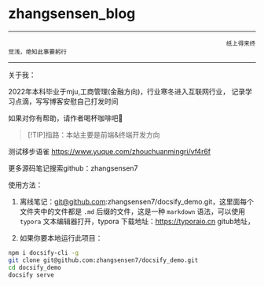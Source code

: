 <h1>zhangsensen_blog</h1>

---

                                                                  纸上得来终觉浅，绝知此事要躬行


---
关于我：

2022年本科毕业于mju,工商管理(金融方向)，行业寒冬进入互联网行业，
记录学习点滴，写写博客安慰自己打发时间

如果对你有帮助，请作者喝杯咖啡吧🥳

>[!TIP]指路：本站主要是前端&终端开发方向       

测试移步语雀 https://www.yuque.com/zhouchuanmingri/vf4r6f    

更多源码笔记搜索github：zhangsensen7



使用方法：
1. 离线笔记：git@github.com:zhangsensen7/docsify_demo.git，这里面每个文件夹中的文件都是 `.md` 后缀的文件，这是一种 `markdown` 语法，可以使用 `typora` 文本编辑器打开，typora 下载地址：https://typoraio.cn
gitub地址，

2. 如果你要本地运行此项目：
```bash
npm i docsify-cli -g 
git clone git@github.com:zhangsensen7/docsify_demo.git
cd docsify_demo
docsify serve
```


